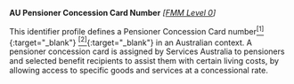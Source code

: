 **AU Pensioner Concession Card Number**  *[[FMM Level 0](guidance.html)]*

This identifier profile defines a Pensioner Concession Card number[<sup>[1]</sup>](http://ns.electronichealth.net.au/id/centrelink-customer-reference-number/index.html){:target="_blank"} [<sup>[2]</sup>](http://meteor.aihw.gov.au/content/index.phtml/itemId/270098){:target="_blank"} in an Australian context. A pensioner concession card is assigned by Services Australia to pensioners and selected benefit recipients to assist them with certain living costs, by allowing access to specific goods and services at a concessional rate.